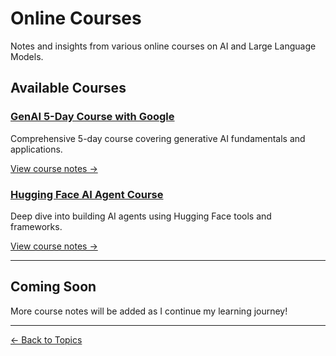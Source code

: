 # Online Courses

Notes and insights from various online courses on AI and Large Language Models.

## Available Courses

### [GenAI 5-Day Course with Google](https://github.com/jackie-jiaqi-yin/llm-learning-journey/tree/main/genai-5day-course-with-google)
Comprehensive 5-day course covering generative AI fundamentals and applications.

[View course notes →](https://github.com/jackie-jiaqi-yin/llm-learning-journey/tree/main/genai-5day-course-with-google)

### [Hugging Face AI Agent Course](https://github.com/jackie-jiaqi-yin/llm-learning-journey/tree/main/huggingface-agent-ai-course)
Deep dive into building AI agents using Hugging Face tools and frameworks.

[View course notes →](https://github.com/jackie-jiaqi-yin/llm-learning-journey/tree/main/huggingface-agent-ai-course)

---

## Coming Soon

More course notes will be added as I continue my learning journey!

---

[← Back to Topics](../topics/index.md)
